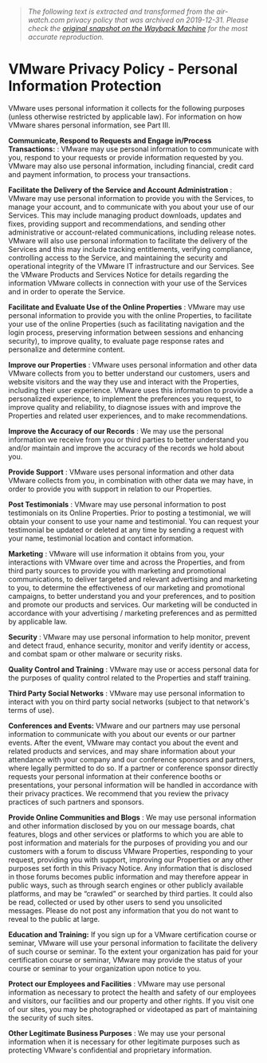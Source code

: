 > *The following text is extracted and transformed from the air-watch.com privacy policy that was archived on 2019-12-31. Please check the [original snapshot on the Wayback Machine](https://web.archive.org/web/20191231132310id_/http%3A//www.vmware.com/help/privacy.html) for the most accurate reproduction.*

# VMware Privacy Policy - Personal Information Protection

VMware uses personal information it collects for the following purposes (unless otherwise restricted by applicable law). For information on how VMware shares personal information, see Part III.

**Communicate, Respond to Requests and Engage in/Process Transactions:** : VMware may use personal information to communicate with you, respond to your requests or provide information requested by you. VMware may also use personal information, including financial, credit card and payment information, to process your transactions.

**Facilitate the Delivery of the Service and Account Administration** : VMware may use personal information to provide you with the Services, to manage your account, and to communicate with you about your use of our Services. This may include managing product downloads, updates and fixes, providing support and recommendations, and sending other administrative or account-related communications, including release notes. VMware will also use personal information to facilitate the delivery of the Services and this may include tracking entitlements, verifying compliance, controlling access to the Service, and maintaining the security and operational integrity of the VMware IT infrastructure and our Services. See the VMware Products and Services Notice for details regarding the information VMware collects in connection with your use of the Services and in order to operate the Service.

**Facilitate and Evaluate Use of the Online Properties** : VMware may use personal information to provide you with the online Properties, to facilitate your use of the online Properties (such as facilitating navigation and the login process, preserving information between sessions and enhancing security), to improve quality, to evaluate page response rates and personalize and determine content.

**Improve our Properties** : VMware uses personal information and other data VMware collects from you to better understand our customers, users and website visitors and the way they use and interact with the Properties, including their user experience. VMware uses this information to provide a personalized experience, to implement the preferences you request, to improve quality and reliability, to diagnose issues with and improve the Properties and related user experiences, and to make recommendations.

**Improve the Accuracy of our Records** : We may use the personal information we receive from you or third parties to better understand you and/or maintain and improve the accuracy of the records we hold about you.

**Provide Support** : VMware uses personal information and other data VMware collects from you, in combination with other data we may have, in order to provide you with support in relation to our Properties.

**Post Testimonials** : VMware may use personal information to post testimonials on its Online Properties. Prior to posting a testimonial, we will obtain your consent to use your name and testimonial. You can request your testimonial be updated or deleted at any time by sending a request with your name, testimonial location and contact information.

**Marketing** : VMware will use information it obtains from you, your interactions with VMware over time and across the Properties, and from third party sources to provide you with marketing and promotional communications, to deliver targeted and relevant advertising and marketing to you, to determine the effectiveness of our marketing and promotional campaigns, to better understand you and your preferences, and to position and promote our products and services. Our marketing will be conducted in accordance with your advertising / marketing preferences and as permitted by applicable law.

**Security** : VMware may use personal information to help monitor, prevent and detect fraud, enhance security, monitor and verify identity or access, and combat spam or other malware or security risks.

**Quality Control and Training** : VMware may use or access personal data for the purposes of quality control related to the Properties and staff training.

**Third Party Social Networks** : VMware may use personal information to interact with you on third party social networks (subject to that network's terms of use).

**Conferences and Events:** VMware and our partners may use personal information to communicate with you about our events or our partner events. After the event, VMware may contact you about the event and related products and services, and may share information about your attendance with your company and our conference sponsors and partners, where legally permitted to do so. If a partner or conference sponsor directly requests your personal information at their conference booths or presentations, your personal information will be handled in accordance with their privacy practices. We recommend that you review the privacy practices of such partners and sponsors.

**Provide Online Communities and Blogs** : We may use personal information and other information disclosed by you on our message boards, chat features, blogs and other services or platforms to which you are able to post information and materials for the purposes of providing you and our customers with a forum to discuss VMware Properties, responding to your request, providing you with support, improving our Properties or any other purposes set forth in this Privacy Notice. Any information that is disclosed in those forums becomes public information and may therefore appear in public ways, such as through search engines or other publicly available platforms, and may be “crawled” or searched by third parties. It could also be read, collected or used by other users to send you unsolicited messages. Please do not post any information that you do not want to reveal to the public at large.

**Education and Training:** If you sign up for a VMware certification course or seminar, VMware will use your personal information to facilitate the delivery of such course or seminar. To the extent your organization has paid for your certification course or seminar, VMware may provide the status of your course or seminar to your organization upon notice to you.

**Protect our Employees and Facilities** : VMware may use personal information as necessary to protect the health and safety of our employees and visitors, our facilities and our property and other rights. If you visit one of our sites, you may be photographed or videotaped as part of maintaining the security of such sites.

**Other Legitimate Business Purposes** : We may use your personal information when it is necessary for other legitimate purposes such as protecting VMware's confidential and proprietary information.
